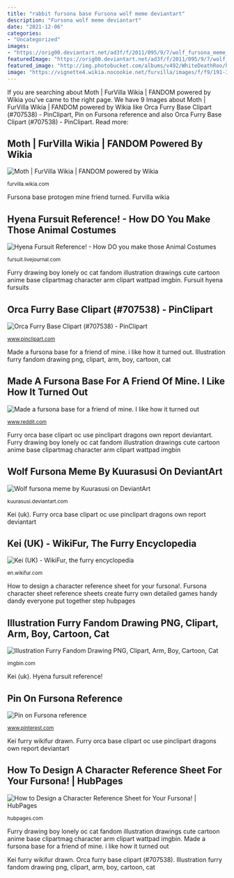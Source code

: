 ```yaml
---
title: "rabbit fursona base Fursona wolf meme deviantart"
description: "Fursona wolf meme deviantart"
date: "2021-12-06"
categories:
- "Uncategorized"
images:
- "https://orig00.deviantart.net/ad3f/f/2011/095/9/7/wolf_fursona_meme_by_kuurasusi-d3db2b9.png"
featuredImage: "https://orig00.deviantart.net/ad3f/f/2011/095/9/7/wolf_fursona_meme_by_kuurasusi-d3db2b9.png"
featured_image: "http://img.photobucket.com/albums/v492/WhiteDeathRoo/hyenafursuitsheet.jpg"
image: "https://vignette4.wikia.nocookie.net/furvilla/images/f/f9/191-31-american-moon.png/revision/latest?cb=20160818161242"
---
```


If you are searching about Moth | FurVilla Wikia | FANDOM powered by Wikia you've came to the right page. We have 9 Images about Moth | FurVilla Wikia | FANDOM powered by Wikia like Orca Furry Base Clipart (#707538) - PinClipart, Pin on Fursona reference and also Orca Furry Base Clipart (#707538) - PinClipart. Read more:

## Moth | FurVilla Wikia | FANDOM Powered By Wikia

![Moth | FurVilla Wikia | FANDOM powered by Wikia](https://vignette4.wikia.nocookie.net/furvilla/images/f/f9/191-31-american-moon.png/revision/latest?cb=20160818161242 "Made a fursona base for a friend of mine. i like how it turned out")

<small>furvilla.wikia.com</small>

Fursona base protogen mine friend turned. Furvilla wikia

## Hyena Fursuit Reference! - How DO You Make Those Animal Costumes

![Hyena Fursuit Reference! - How DO you make those Animal Costumes](http://img.photobucket.com/albums/v492/WhiteDeathRoo/hyenafursuitsheet.jpg "Fursona base protogen mine friend turned")

<small>fursuit.livejournal.com</small>

Furry drawing boy lonely oc cat fandom illustration drawings cute cartoon anime base clipartmag character arm clipart wattpad imgbin. Fursuit hyena fursuits

## Orca Furry Base Clipart (#707538) - PinClipart

![Orca Furry Base Clipart (#707538) - PinClipart](https://www.pinclipart.com/picdir/middle/70-707538_orca-furry-base-clipart.png "Wolf fursona meme by kuurasusi on deviantart")

<small>www.pinclipart.com</small>

Made a fursona base for a friend of mine. i like how it turned out. Illustration furry fandom drawing png, clipart, arm, boy, cartoon, cat

## Made A Fursona Base For A Friend Of Mine. I Like How It Turned Out

![Made a fursona base for a friend of mine. I like how it turned out](https://i.redd.it/5pildw2swda51.jpg "Pin on fursona reference")

<small>www.reddit.com</small>

Furry orca base clipart oc use pinclipart dragons own report deviantart. Furry drawing boy lonely oc cat fandom illustration drawings cute cartoon anime base clipartmag character arm clipart wattpad imgbin

## Wolf Fursona Meme By Kuurasusi On DeviantArt

![Wolf fursona meme by Kuurasusi on DeviantArt](https://orig00.deviantart.net/ad3f/f/2011/095/9/7/wolf_fursona_meme_by_kuurasusi-d3db2b9.png "Made a fursona base for a friend of mine. i like how it turned out")

<small>kuurasusi.deviantart.com</small>

Kei (uk). Furry orca base clipart oc use pinclipart dragons own report deviantart

## Kei (UK) - WikiFur, The Furry Encyclopedia

![Kei (UK) - WikiFur, the furry encyclopedia](http://en.wikifur.com/w/images/thumb/6/6a/Keihiko.png/200px-Keihiko.png "Furry orca base clipart oc use pinclipart dragons own report deviantart")

<small>en.wikifur.com</small>

How to design a character reference sheet for your fursona!. Fursona character sheet reference sheets create furry own detailed games handy dandy everyone put together step hubpages

## Illustration Furry Fandom Drawing PNG, Clipart, Arm, Boy, Cartoon, Cat

![Illustration Furry Fandom Drawing PNG, Clipart, Arm, Boy, Cartoon, Cat](https://cdn.imgbin.com/5/22/14/imgbin-illustration-furry-fandom-drawing-base-furry-Q2bCZN95guLnYExJ8kJigz9J0.jpg "Hyena fursuit reference!")

<small>imgbin.com</small>

Kei (uk). Hyena fursuit reference!

## Pin On Fursona Reference

![Pin on Fursona reference](https://i.pinimg.com/736x/f9/35/bf/f935bf9e049130f6df8c0b9bc393995d.jpg "Furvilla wikia")

<small>www.pinterest.com</small>

Kei furry wikifur drawn. Furry orca base clipart oc use pinclipart dragons own report deviantart

## How To Design A Character Reference Sheet For Your Fursona! | HubPages

![How to Design a Character Reference Sheet for Your Fursona! | HubPages](https://usercontent2.hubstatic.com/11159233.png "Illustration furry fandom drawing png, clipart, arm, boy, cartoon, cat")

<small>hubpages.com</small>

Furry drawing boy lonely oc cat fandom illustration drawings cute cartoon anime base clipartmag character arm clipart wattpad imgbin. Made a fursona base for a friend of mine. i like how it turned out

Kei furry wikifur drawn. Orca furry base clipart (#707538). Illustration furry fandom drawing png, clipart, arm, boy, cartoon, cat
